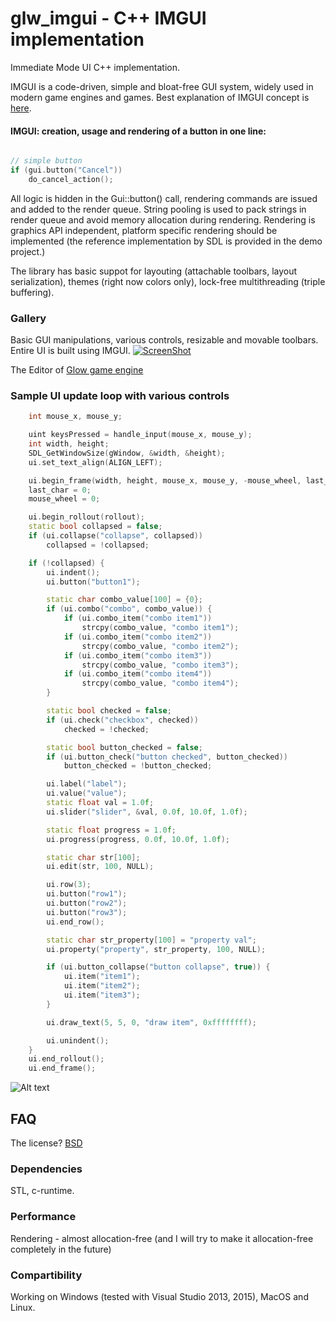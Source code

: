 # glw_imgui - C++ IMGUI implementation
Immediate Mode UI C++ implementation.

IMGUI is a code-driven, simple and bloat-free GUI system, widely used in modern game engines and games.
Best explanation of IMGUI concept is [here](https://www.youtube.com/watch?v=Z1qyvQsjK5Y).

#### IMGUI: creation, usage and rendering of a button in one line:
```c++

// simple button
if (gui.button("Cancel"))
	do_cancel_action();

```
All logic is hidden in the Gui::button() call, rendering commands are issued and added to the render queue. String pooling is used to pack strings in render queue and avoid memory allocation during rendering. Rendering is graphics API independent, platform specific rendering should be implemented (the reference implementation by SDL is provided in the demo project.)

The library has basic suppot for layouting (attachable toolbars, layout serialization), themes (right now colors only), lock-free multithreading (triple buffering).

### Gallery
Basic GUI manipulations, various controls, resizable and movable toolbars. Entire UI is built using IMGUI.
[![ScreenShot](/../feature-screenshots/screenshots/IMGUI_toolbars.png)](https://www.youtube.com/watch?v=TlJiuguyLVo)

The Editor of [Glow game engine](www.glow3d.com)

### Sample UI update loop with various controls
```c++
	int mouse_x, mouse_y;

	uint keysPressed = handle_input(mouse_x, mouse_y);
	int width, height;
	SDL_GetWindowSize(gWindow, &width, &height);
	ui.set_text_align(ALIGN_LEFT);

	ui.begin_frame(width, height, mouse_x, mouse_y, -mouse_wheel, last_char, keysPressed);
	last_char = 0;
	mouse_wheel = 0;

	ui.begin_rollout(rollout);
	static bool collapsed = false;
	if (ui.collapse("collapse", collapsed))
		collapsed = !collapsed;

	if (!collapsed) {
		ui.indent();
		ui.button("button1");

		static char combo_value[100] = {0};
		if (ui.combo("combo", combo_value)) {
			if (ui.combo_item("combo item1"))
				strcpy(combo_value, "combo item1");
			if (ui.combo_item("combo item2"))
				strcpy(combo_value, "combo item2");
			if (ui.combo_item("combo item3"))
				strcpy(combo_value, "combo item3");
			if (ui.combo_item("combo item4"))
				strcpy(combo_value, "combo item4");
		}

		static bool checked = false;
		if (ui.check("checkbox", checked))
			checked = !checked;

		static bool button_checked = false;
		if (ui.button_check("button checked", button_checked))
			button_checked = !button_checked;

		ui.label("label");
		ui.value("value");
		static float val = 1.0f;
		ui.slider("slider", &val, 0.0f, 10.0f, 1.0f);

		static float progress = 1.0f;
		ui.progress(progress, 0.0f, 10.0f, 1.0f);

		static char str[100];
		ui.edit(str, 100, NULL);

		ui.row(3);
		ui.button("row1");
		ui.button("row2");
		ui.button("row3");
		ui.end_row();

		static char str_property[100] = "property val";
		ui.property("property", str_property, 100, NULL);

		if (ui.button_collapse("button collapse", true)) {
			ui.item("item1");
			ui.item("item2");
			ui.item("item3");
		}

		ui.draw_text(5, 5, 0, "draw item", 0xffffffff);

		ui.unindent();
	}
	ui.end_rollout();
	ui.end_frame();
```
![Alt text](/../feature-screenshots/screenshots/ref_ui.png)

## FAQ

The license?
[BSD](https://opensource.org/licenses/BSD-2-Clause)

### Dependencies
 STL, c-runtime.

### Performance
Rendering - almost allocation-free (and I will try to make it allocation-free completely in the future)

### Compartibility
  Working on Windows (tested with Visual Studio 2013, 2015), MacOS and Linux.



